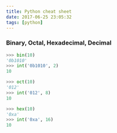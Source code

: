 ```yaml
---
title: Python cheat sheet
date: 2017-06-25 23:05:32
tags: [python]
---
```

### Binary, Octal, Hexadecimal, Decimal
```python
>>> bin(10)
'0b1010'
>>> int('0b1010', 2)
10
```

```python
>>> oct(10)
'012'
>>> int('012', 8)
10
```
```python
>>> hex(10)
'0xa'
>>> int('0xa', 16)
10
```

